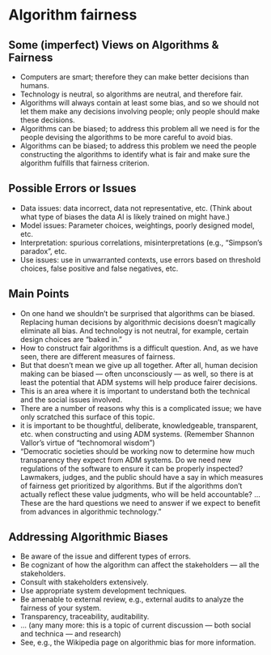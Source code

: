 # Algorithm fairness
## Some (imperfect) Views on Algorithms & Fairness
- Computers are smart; therefore they can make better decisions than humans.
- Technology is neutral, so algorithms are neutral, and therefore fair.
- Algorithms will always contain at least some bias, and so we should not let them make any decisions involving people; only people should make these decisions.  
- Algorithms can be biased; to address this problem all we need is for the people devising the algorithms to be more careful to avoid bias.
- Algorithms can be biased; to address this problem we need the people constructing the algorithms to identify what is fair and make sure the algorithm fulfills that fairness criterion.
## Possible Errors or Issues
- Data issues: data incorrect, data not representative, etc. (Think about what type of biases the data AI is likely trained on might have.)
- Model issues: Parameter choices, weightings, poorly designed model, etc.  
- Interpretation: spurious correlations, misinterpretations (e.g., “Simpson’s paradox”, etc.  
- Use issues: use in unwarranted contexts, use errors based on threshold choices, false positive and false negatives, etc.

## Main Points
- On one hand we shouldn’t be surprised that algorithms can be biased. Replacing human decisions by algorithmic decisions doesn’t magically eliminate all bias. And technology is not neutral, for example, certain design choices are “baked in.”  
- How to construct fair algorithms is a difficult question. And, as we have seen, there are different measures of fairness.
- But that doesn’t mean we give up all together. After all, human decision making can be biased — often unconsciously — as well, so there is at least the potential that ADM systems will help produce fairer decisions.
- This is an area where it is important to understand both the technical and the social issues involved.
- There are a number of reasons why this is a complicated issue; we have only scratched this surface of this topic.
- it is important to be thoughtful, deliberate, knowledgeable, transparent, etc. when constructing and using ADM systems. (Remember Shannon Vallor’s virtue of “technomoral wisdom”)  
- “Democratic societies should be working now to determine how much transparency they expect from ADM systems. Do we need new regulations of the software to ensure it can be properly inspected? Lawmakers, judges, and the public should have a say in which measures of fairness get prioritized by algorithms. But if the algorithms don’t actually reflect these value judgments, who will be held accountable? ... These are the hard questions we need to answer if we expect to benefit from advances in algorithmic technology.”
## Addressing Algorithmic Biases
- Be aware of the issue and different types of errors.  
- Be cognizant of how the algorithm can affect the stakeholders — all the stakeholders.  
- Consult with stakeholders extensively.
- Use appropriate system development techniques.
- Be amenable to external review, e.g., external audits to analyze the fairness of your system. 
- Transparency, traceability, auditability.
- ... (any many more: this is a topic of current discussion — both social and technica — and research)
- See, e.g., the Wikipedia page on algorithmic bias for more  information.
